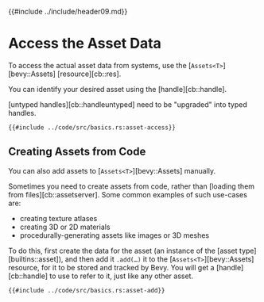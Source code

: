 {{#include ../include/header09.md}}

# Access the Asset Data

To access the actual asset data from systems, use the
[`Assets<T>`][bevy::Assets] [resource][cb::res].

You can identify your desired asset using the [handle][cb::handle].

[untyped handles][cb::handleuntyped] need to be "upgraded" into typed handles.

```rust,no_run,noplayground
{{#include ../code/src/basics.rs:asset-access}}
```

## Creating Assets from Code

You can also add assets to [`Assets<T>`][bevy::Assets] manually.

Sometimes you need to create assets from code, rather than [loading them
from files][cb::assetserver]. Some common examples of such use-cases are:
  - creating texture atlases
  - creating 3D or 2D materials
  - procedurally-generating assets like images or 3D meshes

To do this, first create the data for the asset (an instance of the
[asset type][builtins::asset]), and then add it `.add(…)` it to the
[`Assets<T>`][bevy::Assets] resource, for it to be stored and tracked by
Bevy. You will get a [handle][cb::handle] to use to refer to it, just like
any other asset.

```rust,no_run,noplayground
{{#include ../code/src/basics.rs:asset-add}}
```
